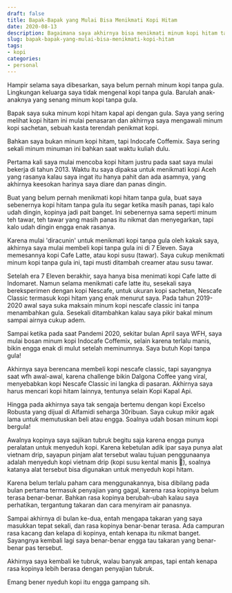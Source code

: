 ```yaml
---
draft: false
title: Bapak-Bapak yang Mulai Bisa Menikmati Kopi Hitam
date: 2020-08-13
description: Bagaimana saya akhirnya bisa menikmati minum kopi hitam tanpa gula akhir-akhir ini
slug: bapak-bapak-yang-mulai-bisa-menikmati-kopi-hitam
tags:
- kopi
categories: 
- personal
---
```


Hampir selama saya dibesarkan, saya belum pernah minum kopi tanpa gula. Lingkungan keluarga saya tidak mengenal kopi tanpa gula. Barulah anak-anaknya yang senang minum kopi tanpa gula. 

Bapak saya suka minum kopi hitam kapal api dengan gula. Saya yang sering melihat kopi hitam ini mulai penasaran dan akhirnya saya mengawali minum kopi sachetan, sebuah kasta terendah penikmat kopi. 

Bahkan saya bukan minum kopi hitam, tapi Indocafe Coffemix. Saya sering sekali minum minuman ini bahkan saat waktu kuliah dulu.

Pertama kali saya mulai mencoba kopi hitam justru pada saat saya mulai bekerja di tahun 2013. Waktu itu saya dipaksa untuk menikmati kopi Aceh yang rasanya kalau saya ingat itu hanya pahit dan ada asamnya, yang akhirnya keesokan harinya saya diare dan panas dingin.   

<!--more-->

Buat yang belum pernah menikmati kopi hitam tanpa gula, buat saya sebenernya kopi hitam tanpa gula itu segar ketika masih panas, tapi kalo udah dingin, kopinya jadi pait banget. Ini sebenernya sama seperti minum teh tawar, teh tawar yang masih panas itu nikmat dan menyegarkan, tapi kalo udah dingin engga enak rasanya.

Karena mulai 'diracunin' untuk menikmati kopi tanpa gula oleh kakak saya, akhirnya saya mulai membeli kopi tanpa gula ini di 7 Eleven. Saya memesannya kopi Cafe Latte, atau kopi susu (tawar). Saya cukup menikmati minum kopi tanpa gula ini, tapi musti ditambah creamer atau susu tawar. 

Setelah era 7 Eleven berakhir, saya hanya bisa menimati kopi Cafe latte di Indomaret. Namun selama menikmati cafe latte itu, sesekali saya bereksperimen dengan kopi Nescafe, untuk ukuran kopi sachetan, Nescafe Classic termasuk kopi hitam yang enak menurut saya. Pada tahun 2019-2020 awal saya suka maksain minum kopi nescafe classic ini tanpa menambahkan gula. Sesekali ditambahkan kalau saya pikir bakal minum sampai airnya cukup adem. 

Sampai ketika pada saat Pandemi 2020, sekitar bulan April saya WFH, saya mulai bosan minum kopi Indocafe Coffemix, selain karena terlalu manis, bikin engga enak di mulut setelah meminumnya. Saya butuh Kopi tanpa gula!

Akhirnya saya berencana membeli kopi nescafe classic, tapi sayangnya saat wfh awal-awal, karena challenge bikin Dalgona Coffee yang viral, menyebabkan kopi Nescafe Classic ini langka di pasaran. Akhirnya saya harus mencari kopi hitam lainnya, tentunya selain Kopi Kapal Api.

Hingga pada akhirnya saya tak sengaja bertemu dengan kopi Excelso Robusta yang dijual di Alfamidi seharga 30ribuan. Saya cukup mikir agak lama untuk memutuskan beli atau engga. Soalnya udah bosan minum kopi bergula!

Awalnya kopinya saya sajikan tubruk begitu saja karena engga punya peralatan untuk menyeduh kopi. Karena kebetulan adik ipar saya punya alat vietnam drip, sayapun pinjam alat tersebut walau tujuan penggunaanya adalah menyeduh kopi vietnam drip (kopi susu kental manis 🙊), soalnya katanya alat tersebut bisa digunakan untuk menyeduh kopi hitam. 

Karena belum terlalu paham cara menggunakannya, bisa dibilang pada bulan pertama termasuk penyajian yang gagal, karena rasa kopinya belum terasa benar-benar. Bahkan rasa kopinya berubah-ubah kalau saya perhatikan, tergantung takaran dan cara menyiram air panasnya. 

Sampai akhirnya di bulan ke-dua, entah mengapa takaran yang saya masukkan tepat sekali, dan rasa kopinya benar-benar terasa. Ada campuran rasa kacang dan kelapa di kopinya, entah kenapa itu nikmat banget. Sayangnya kembali lagi saya benar-benar engga tau takaran yang benar-benar pas tersebut. 

Akhirnya saya kembali ke tubruk, walau banyak ampas, tapi entah kenapa rasa kopinya lebih berasa dengan penyajian tubruk.

Emang bener nyeduh kopi itu engga gampang sih.

